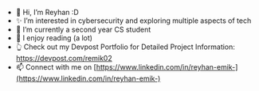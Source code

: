 - 👋 Hi, I’m Reyhan :D
- ✨ I’m interested in cybersecurity and exploring multiple aspects of tech
- 🌱 I’m currently a second year CS student
- 💞️ I enjoy reading (a lot)
- 👆 Check out my Devpost Portfolio for Detailed Project Information: https://devpost.com/remik02
- 📫 Connect with me on [https://www.linkedin.com/in/reyhan-emik-](https://www.linkedin.com/in/reyhan-emik-)

<!---
remik11/remik11 is a ✨ special ✨ repository because its `README.md` (this file) appears on your GitHub profile.
You can click the Preview link to take a look at your changes.
--->
